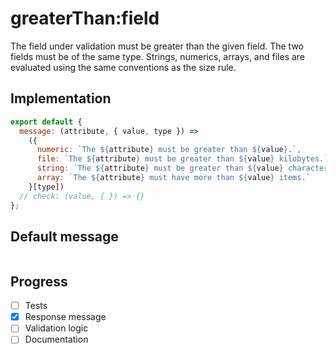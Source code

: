 # greaterThan:field

The field under validation must be greater than the given field. The two fields must be of the same type. Strings, numerics, arrays, and files are evaluated using the same conventions as the size rule.

## Implementation

```js
export default {
  message: (attribute, { value, type }) =>
    ({
      numeric: `The ${attribute} must be greater than ${value}.`,
      file: `The ${attribute} must be greater than ${value} kilobytes.`,
      string: `The ${attribute} must be greater than ${value} characters.`,
      array: `The ${attribute} must have more than ${value} items.`
    }[type])
  // check: (value, { }) => {}
};
```

## Default message

```

```

## Progress

- [ ] Tests
- [x] Response message
- [ ] Validation logic
- [ ] Documentation
